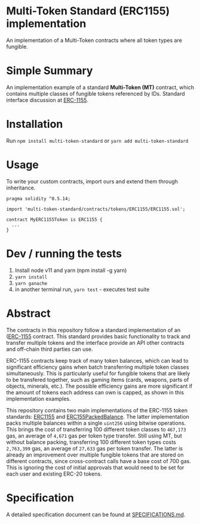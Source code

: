 # Multi-Token Standard (ERC1155) implementation

An implementation of a Multi-Token contracts where all token types are fungible. 

# Simple Summary

An implementation example of a standard **Multi-Token (MT)** contract, which contains multiple classes of fungible tokens referenced by IDs. Standard interface discussion at [ERC-1155](https://github.com/ethereum/EIPs/issues/1155). 

# Installation

Run `npm install multi-token-standard` or `yarn add multi-token-standard` 

# Usage

To write your custom contracts, import ours and extend them through inheritance.

```solidity
pragma solidity ^0.5.14;

import 'multi-token-standard/contracts/tokens/ERC1155/ERC1155.sol';

contract MyERC1155Token is ERC1155 {
  ...
}
```

# Dev / running the tests

1. Install node v11 and yarn (npm install -g yarn)
2. `yarn install`
3. `yarn ganache`
4. in another terminal run, `yarn test` - executes test suite

# Abstract

The contracts in this repository follow a standard implementation of an ([ERC-1155](https://github.com/ethereum/EIPs/issues/1155) contract. This standard provides basic functionality to track and transfer multiple tokens and the interface provide an API other contracts and off-chain third parties can use.

ERC-1155 contracts keep track of many token balances, which can lead to significant efficiency gains when batch transferring multiple token classes simultaneously. This is particularly useful for fungible tokens that are likely to be transfered together, such as gaming items (cards, weapons, parts of objects, minerals, etc.). The possible efficiency gains are more significant if the amount of tokens each address can own is capped, as shown in this implementation examples.

This repository contains two main implementations of the ERC-1155 token standards: [ERC1155](<https://github.com/arcadeum/multi-token-standard/tree/master/contracts/tokens/ERC1155>) and [ERC155PackedBalance](<https://github.com/arcadeum/multi-token-standard/tree/master/contracts/tokens/ERC1155PackedBalance>). The latter implementation packs multiple balances within a single `uint256` using bitwise operations. This brings the cost of transferring 100 different token classes to `467,173` gas, an average of `4,671` gas per token type transfer. Still using MT, but without balance packing, transferring 100 different token types costs `2,763,399` gas, an average of `27,633` gas per token transfer. The latter is already an improvement over multiple fungible tokens that are stored on different contracts, since cross-contract calls have a base cost of 700 gas. This is ignoring the cost of initial approvals that would need to be set for each user and existing ERC-20 tokens.

# Specification

A detailed specification document can be found at [SPECIFICATIONS.md](<https://github.com/arcadeum/multi-token-standard/blob/master/SPECIFICATIONS.md>).
